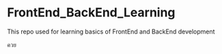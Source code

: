 # FrontEnd_BackEnd_Learning
This repo used for learning basics of FrontEnd and BackEnd development

ควย
